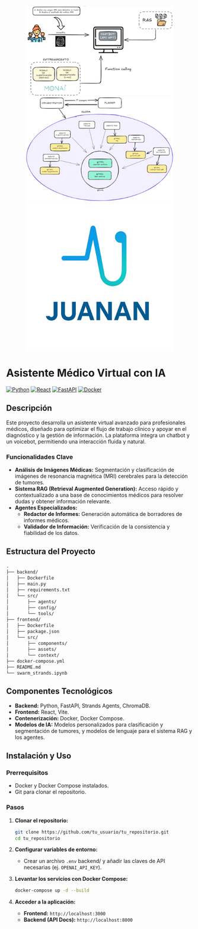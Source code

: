 <p align="center">
  <img src="backend/data/logos/chatbot.png" alt="chatbot" width="400"/>
  <img src="backend/data/logos/swarm.png" alt="swarm" width="400"/>
  <img src="backend/data/logos/1.png" alt="Logo" width="400"/>
</p>

# Asistente Médico Virtual con IA

[![Python](https://img.shields.io/badge/Python-3776AB?style=for-the-badge&logo=python&logoColor=white)](https://www.python.org/)
[![React](https://img.shields.io/badge/React-20232A?style=for-the-badge&logo=react&logoColor=61DAFB)](https://reactjs.org/)
[![FastAPI](https://img.shields.io/badge/FastAPI-005571?style=for-the-badge&logo=fastapi)](https://fastapi.tiangolo.com/)
[![Docker](https://img.shields.io/badge/Docker-2496ED?style=for-the-badge&logo=docker&logoColor=white)](https://www.docker.com/)

## Descripción

Este proyecto desarrolla un asistente virtual avanzado para profesionales médicos, diseñado para optimizar el flujo de trabajo clínico y apoyar en el diagnóstico y la gestión de información. La plataforma integra un chatbot y un voicebot, permitiendo una interacción fluida y natural.

### Funcionalidades Clave

- **Análisis de Imágenes Médicas:** Segmentación y clasificación de imágenes de resonancia magnética (MRI) cerebrales para la detección de tumores.
- **Sistema RAG (Retrieval Augmented Generation):** Acceso rápido y contextualizado a una base de conocimientos médicos para resolver dudas y obtener información relevante.
- **Agentes Especializados:**
  - **Redactor de Informes:** Generación automática de borradores de informes médicos.
  - **Validador de Información:** Verificación de la consistencia y fiabilidad de los datos.

## Estructura del Proyecto

```
.
├── backend/
│   ├── Dockerfile
│   ├── main.py
│   ├── requirements.txt
│   └── src/
│       ├── agents/
│       ├── config/
│       └── tools/
├── frontend/
│   ├── Dockerfile
│   ├── package.json
│   └── src/
│       ├── components/
│       ├── assets/
│       └── context/
├── docker-compose.yml
├── README.md
└── swarm_strands.ipynb
```

## Componentes Tecnológicos

- **Backend:** Python, FastAPI, Strands Agents, ChromaDB.
- **Frontend:** React, Vite.
- **Contenerización:** Docker, Docker Compose.
- **Modelos de IA:** Modelos personalizados para clasificación y segmentación de tumores, y modelos de lenguaje para el sistema RAG y los agentes.

## Instalación y Uso

### Prerrequisitos

- Docker y Docker Compose instalados.
- Git para clonar el repositorio.

### Pasos

1.  **Clonar el repositorio:**
    ```bash
    git clone https://github.com/tu_usuario/tu_repositorio.git
    cd tu_repositorio
    ```

2.  **Configurar variables de entorno:**
    - Crear un archivo `.env` backend/ y añadir las claves de API necesarias (ej. `OPENAI_API_KEY`).

3.  **Levantar los servicios con Docker Compose:**
    ```bash
    docker-compose up -d --build
    ```

4.  **Acceder a la aplicación:**
    - **Frontend:** `http://localhost:3000`
    - **Backend (API Docs):** `http://localhost:8000`
